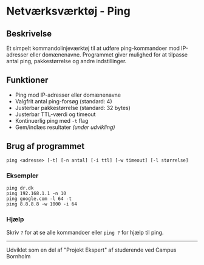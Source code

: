 # Netværksværktøj - Ping

## Beskrivelse
Et simpelt kommandolinjeværktøj til at udføre ping-kommandoer mod IP-adresser eller domænenavne. Programmet giver mulighed for at tilpasse antal ping, pakkestørrelse og andre indstillinger.

## Funktioner
- Ping mod IP-adresser eller domænenavne
- Valgfrit antal ping-forsøg (standard: 4)
- Justerbar pakkestørrelse (standard: 32 bytes)
- Justerbar TTL-værdi og timeout
- Kontinuerlig ping med `-t` flag
- Gem/indlæs resultater *(under udvikling)*

## Brug af programmet
```
ping <adresse> [-t] [-n antal] [-i ttl] [-w timeout] [-l størrelse]
```

### Eksempler
```
ping dr.dk
ping 192.168.1.1 -n 10
ping google.com -l 64 -t
ping 8.8.8.8 -w 1000 -i 64
```

### Hjælp
Skriv `?` for at se alle kommandoer eller `ping ?` for hjælp til ping.

---

Udviklet som en del af "Projekt Ekspert" af studerende ved Campus Bornholm

